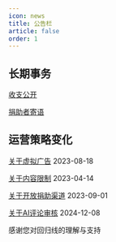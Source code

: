 ```yaml
---
icon: news
title: 公告栏
article: false
order: 1
---
```


<!-- more -->

## 长期事务

 [收支公开](/bulletin/finances.html)

 [捐助者寄语](/bulletin/wishes.html)

## 运营策略变化

 [关于虚拟广告](/bulletin/about_ads.html) 2023-08-18

 [关于内容限制](/bulletin/access_limit.html) 2023-04-14

 [关于开放捐助渠道](/bulletin/about_income_and_expenditure.html) 2023-09-01

 [关于AI评论审核](/bulletin/about_comment_LLM.html) 2024-12-08

感谢您对回归线的理解与支持<eod />
